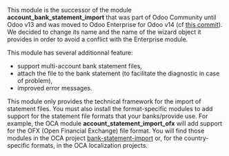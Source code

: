 This module is the successor of the module
**account_bank_statement_import** that was part of Odoo Community until
Odoo v13 and was moved to Odoo Enterprise for Odoo v14 (cf [this
commit](https://github.com/odoo/odoo/commit/9ba8734f15e1a292ca27b1a026e8366a91b2a8c9)).
We decided to change its name and the name of the wizard object it
provides in order to avoid a conflict with the Enterprise module.

This module has several additionnal feature:

- support multi-account bank statement files,
- attach the file to the bank statement (to facilitate the diagnostic in
  case of problem),
- improved error messages.

This module only provides the technical framework for the import of
statement files. You must also install the format-specific modules to
add support for the statement file formats that your banks/provide use.
For example, the OCA module **account_statement_import_ofx** will add
support for the OFX (Open Financial Exchange) file format. You will find
those modules in the OCA project
[bank-statement-import](https://github.com/OCA/bank-statement-import)
or, for the country-specific formats, in the OCA localization projects.
